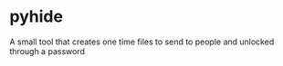 # pyhide
A small tool that creates one time files to send to people and unlocked through a password
